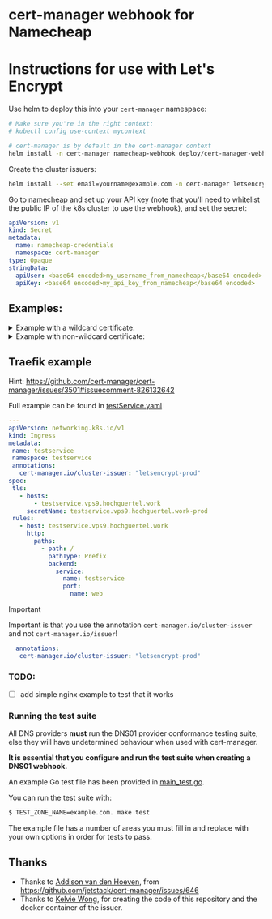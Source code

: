 # cert-manager webhook for Namecheap

# Instructions for use with Let's Encrypt

Use helm to deploy this into your `cert-manager` namespace:

``` sh
# Make sure you're in the right context:
# kubectl config use-context mycontext

# cert-manager is by default in the cert-manager context
helm install -n cert-manager namecheap-webhook deploy/cert-manager-webhook-namecheap/
```

Create the cluster issuers:

``` sh
helm install --set email=yourname@example.com -n cert-manager letsencrypt-namecheap-issuer deploy/letsencrypt-namecheap-issuer/
```

Go to [namecheap](https://www.namecheap.com/myaccount/login/) and set up your API key (note that you'll need to whitelist the public IP of the k8s cluster to use the webhook), and set the secret:

``` yaml
apiVersion: v1
kind: Secret
metadata:
  name: namecheap-credentials
  namespace: cert-manager
type: Opaque
stringData:
  apiUser: <base64 encoded>my_username_from_namecheap</base64 encoded>
  apiKey: <base64 encoded>my_api_key_from_namecheap</base64 encoded>
```

## Examples: 

<details>

<summary>Example with a wildcard certificate:</summary>

Now you can create a certificate in _staging_ for testing:

``` yaml
apiVersion: cert-manager.io/v1
kind: Certificate
metadata:
  name: wildcard-cert-stage
  namespace: default
spec:
  secretName: wildcard-cert-stage
  commonName: "*.<domain>"
  issuerRef:
    kind: ClusterIssuer
    name: letsencrypt-stage
  dnsNames:
  - "*.<domain>"
```

And now validate that it worked:

``` sh
kubectl get certificates -n default
kubectl describe certificate wildcard-cert-stage
```

And finally, create your _production_ cert, and it'll be ready to use in the `wildcard-cert-prod` secret.

``` yaml
apiVersion: cert-manager.io/v1
kind: Certificate
metadata:
  name: wildcard-cert-prod
  namespace: default
spec:
  secretName: wildcard-cert-prod
  commonName: "*.<domain>"
  issuerRef:
    kind: ClusterIssuer
    name: letsencrypt-prod
  dnsNames:
  - "*.<domain>"
```

And now validate that it worked:

``` sh
kubectl get certificates -n default
kubectl describe certificate service-cert-prod
```

</details>

<details>

<summary>Example with non-wildcard certificate:</summary>


Now you can create a certificate in _staging_ for testing:

``` yaml
apiVersion: cert-manager.io/v1
kind: Certificate
metadata:
  name: service-cert-stage
  namespace: default
spec:
  secretName: service-cert-stage
  commonName: "service.<domain>"
  issuerRef:
    kind: ClusterIssuer
    name: letsencrypt-stage
  dnsNames:
  - "service.<domain>"
```

And now validate that it worked:

``` sh
kubectl get certificates -n default
kubectl describe certificate service-cert-stage
```

And finally, create your _production_ cert, and it'll be ready to use in the `wildcard-cert-prod` secret.

``` yaml
apiVersion: cert-manager.io/v1
kind: Certificate
metadata:
  name: service-cert-prod
  namespace: default
spec:
  secretName: service-cert-prod
  commonName: "service.<domain>"
  issuerRef:
    kind: ClusterIssuer
    name: letsencrypt-prod
  dnsNames:
  - "service.<domain>"
```

And now validate that it worked:

``` sh
kubectl get certificates -n default
kubectl describe certificate service-cert-prod
```
  
</details>

## Traefik example

Hint: https://github.com/cert-manager/cert-manager/issues/3501#issuecomment-826132642

Full example can be found in [testService.yaml](testService.yaml)

```yaml
---
apiVersion: networking.k8s.io/v1
kind: Ingress
metadata:
 name: testservice
 namespace: testservice
 annotations:
   cert-manager.io/cluster-issuer: "letsencrypt-prod"
spec:
 tls:
   - hosts:
       - testservice.vps9.hochguertel.work
     secretName: testservice.vps9.hochguertel.work-prod
 rules:
   - host: testservice.vps9.hochguertel.work
     http:
       paths:
         - path: /
           pathType: Prefix
           backend:
             service:
               name: testservice
               port:
                 name: web
```

> [!IMPORTANT]
> Important is that you use the annotation `cert-manager.io/cluster-issuer` and not `cert-manager.io/issuer`!


```yaml
  annotations:
   cert-manager.io/cluster-issuer: "letsencrypt-prod"
```

### TODO:

- [ ] add simple nginx example to test that it works

### Running the test suite

All DNS providers **must** run the DNS01 provider conformance testing suite,
else they will have undetermined behaviour when used with cert-manager.

**It is essential that you configure and run the test suite when creating a
DNS01 webhook.**

An example Go test file has been provided in [main_test.go](https://github.com/jetstack/cert-manager-webhook-example/blob/master/main_test.go).

You can run the test suite with:

```bash
$ TEST_ZONE_NAME=example.com. make test
```

The example file has a number of areas you must fill in and replace with your
own options in order for tests to pass.

## Thanks

- Thanks to [Addison van den Hoeven](https://github.com/Addyvan), from https://github.com/jetstack/cert-manager/issues/646
- Thanks to [Kelvie Wong](https://github.com/kelvie/cert-manager-webhook-namecheap), for creating the code of this repository and the docker container of the issuer.
